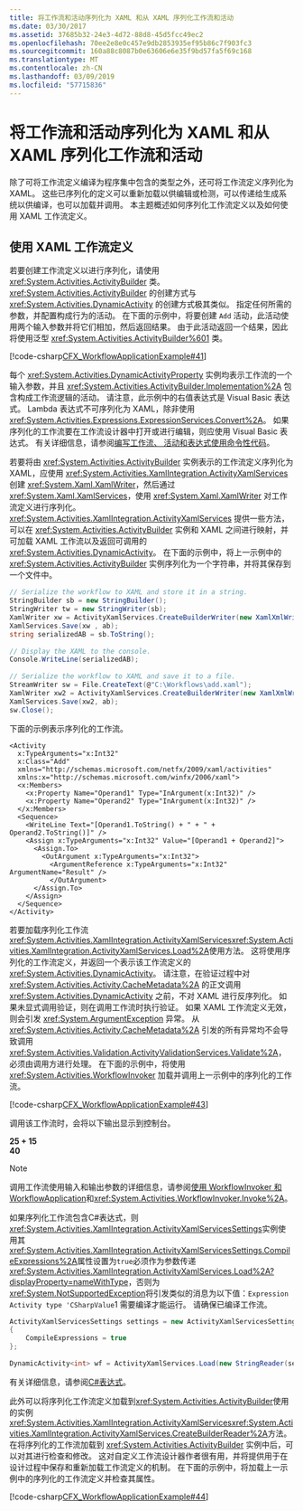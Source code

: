 ```yaml
---
title: 将工作流和活动序列化为 XAML 和从 XAML 序列化工作流和活动
ms.date: 03/30/2017
ms.assetid: 37685b32-24e3-4d72-88d8-45d5fcc49ec2
ms.openlocfilehash: 70ee2e8e0c457e9db2853935ef95b86c7f903fc3
ms.sourcegitcommit: 160a88c8087b0e63606e6e35f9bd57fa5f69c168
ms.translationtype: MT
ms.contentlocale: zh-CN
ms.lasthandoff: 03/09/2019
ms.locfileid: "57715836"
---
```

# <a name="serializing-workflows-and-activities-to-and-from-xaml"></a>将工作流和活动序列化为 XAML 和从 XAML 序列化工作流和活动
除了可将工作流定义编译为程序集中包含的类型之外，还可将工作流定义序列化为 XAML。 这些已序列化的定义可以重新加载以供编辑或检测，可以传递给生成系统以供编译，也可以加载并调用。 本主题概述如何序列化工作流定义以及如何使用 XAML 工作流定义。  
  
## <a name="working-with-xaml-workflow-definitions"></a>使用 XAML 工作流定义  
 若要创建工作流定义以进行序列化，请使用 <xref:System.Activities.ActivityBuilder> 类。 <xref:System.Activities.ActivityBuilder> 的创建方式与 <xref:System.Activities.DynamicActivity> 的创建方式极其类似。 指定任何所需的参数，并配置构成行为的活动。 在下面的示例中，将要创建 `Add` 活动，此活动使用两个输入参数并将它们相加，然后返回结果。 由于此活动返回一个结果，因此将使用泛型 <xref:System.Activities.ActivityBuilder%601> 类。  
  
 [!code-csharp[CFX_WorkflowApplicationExample#41](~/samples/snippets/csharp/VS_Snippets_CFX/cfx_workflowapplicationexample/cs/program.cs#41)]  
  
 每个 <xref:System.Activities.DynamicActivityProperty> 实例均表示工作流的一个输入参数，并且 <xref:System.Activities.ActivityBuilder.Implementation%2A> 包含构成工作流逻辑的活动。 请注意，此示例中的右值表达式是 Visual Basic 表达式。 Lambda 表达式不可序列化为 XAML，除非使用 <xref:System.Activities.Expressions.ExpressionServices.Convert%2A>。 如果序列化的工作流要在工作流设计器中打开或进行编辑，则应使用 Visual Basic 表达式。 有关详细信息，请参阅[编写工作流、 活动和表达式使用命令性代码](authoring-workflows-activities-and-expressions-using-imperative-code.md)。  
  
 若要将由 <xref:System.Activities.ActivityBuilder> 实例表示的工作流定义序列化为 XAML，应使用 <xref:System.Activities.XamlIntegration.ActivityXamlServices> 创建 <xref:System.Xaml.XamlWriter>，然后通过 <xref:System.Xaml.XamlServices>，使用 <xref:System.Xaml.XamlWriter> 对工作流定义进行序列化。 <xref:System.Activities.XamlIntegration.ActivityXamlServices> 提供一些方法，可以在 <xref:System.Activities.ActivityBuilder> 实例和 XAML 之间进行映射，并可加载 XAML 工作流以及返回可调用的 <xref:System.Activities.DynamicActivity>。 在下面的示例中，将上一示例中的 <xref:System.Activities.ActivityBuilder> 实例序列化为一个字符串，并将其保存到一个文件中。  
  
```csharp  
// Serialize the workflow to XAML and store it in a string.  
StringBuilder sb = new StringBuilder();  
StringWriter tw = new StringWriter(sb);  
XamlWriter xw = ActivityXamlServices.CreateBuilderWriter(new XamlXmlWriter(tw, new XamlSchemaContext()));  
XamlServices.Save(xw , ab);  
string serializedAB = sb.ToString();  
  
// Display the XAML to the console.  
Console.WriteLine(serializedAB);  
  
// Serialize the workflow to XAML and save it to a file.  
StreamWriter sw = File.CreateText(@"C:\Workflows\add.xaml");  
XamlWriter xw2 = ActivityXamlServices.CreateBuilderWriter(new XamlXmlWriter(sw, new XamlSchemaContext()));  
XamlServices.Save(xw2, ab);  
sw.Close();  
```  
  
 下面的示例表示序列化的工作流。  
  
```xaml  
<Activity   
  x:TypeArguments="x:Int32"   
  x:Class="Add"   
  xmlns="http://schemas.microsoft.com/netfx/2009/xaml/activities"   
  xmlns:x="http://schemas.microsoft.com/winfx/2006/xaml">  
  <x:Members>  
    <x:Property Name="Operand1" Type="InArgument(x:Int32)" />  
    <x:Property Name="Operand2" Type="InArgument(x:Int32)" />  
  </x:Members>  
  <Sequence>  
    <WriteLine Text="[Operand1.ToString() + " + " + Operand2.ToString()]" />  
    <Assign x:TypeArguments="x:Int32" Value="[Operand1 + Operand2]">  
      <Assign.To>  
        <OutArgument x:TypeArguments="x:Int32">  
          <ArgumentReference x:TypeArguments="x:Int32" ArgumentName="Result" />  
          </OutArgument>  
      </Assign.To>  
    </Assign>  
  </Sequence>  
</Activity>  
```  
  
 若要加载序列化工作流<xref:System.Activities.XamlIntegration.ActivityXamlServices><xref:System.Activities.XamlIntegration.ActivityXamlServices.Load%2A>使用方法。 这将使用序列化的工作流定义，并返回一个表示该工作流定义的 <xref:System.Activities.DynamicActivity>。 请注意，在验证过程中对 <xref:System.Activities.Activity.CacheMetadata%2A> 的正文调用 <xref:System.Activities.DynamicActivity> 之前，不对 XAML 进行反序列化。 如果未显式调用验证，则在调用工作流时执行验证。 如果 XAML 工作流定义无效，则会引发 <xref:System.ArgumentException> 异常。 从 <xref:System.Activities.Activity.CacheMetadata%2A> 引发的所有异常均不会导致调用 <xref:System.Activities.Validation.ActivityValidationServices.Validate%2A>，必须由调用方进行处理。 在下面的示例中，将使用 <xref:System.Activities.WorkflowInvoker> 加载并调用上一示例中的序列化的工作流。  
  
 [!code-csharp[CFX_WorkflowApplicationExample#43](~/samples/snippets/csharp/VS_Snippets_CFX/cfx_workflowapplicationexample/cs/program.cs#43)]  
  
 调用该工作流时，会将以下输出显示到控制台。  
  
 **25 + 15**  
**40**    
> [!NOTE]
>  调用工作流使用输入和输出参数的详细信息，请参阅[使用 WorkflowInvoker 和 WorkflowApplication](using-workflowinvoker-and-workflowapplication.md)和<xref:System.Activities.WorkflowInvoker.Invoke%2A>。  
  
 如果序列化工作流包含C#表达式，则<xref:System.Activities.XamlIntegration.ActivityXamlServicesSettings>实例使用其<xref:System.Activities.XamlIntegration.ActivityXamlServicesSettings.CompileExpressions%2A>属性设置为`true`必须作为参数传递<xref:System.Activities.XamlIntegration.ActivityXamlServices.Load%2A?displayProperty=nameWithType>，否则为<xref:System.NotSupportedException>将引发类似的消息为以下值：`Expression Activity type 'CSharpValue`1 需要编译才能运行。  请确保已编译工作流。  
  
```csharp  
ActivityXamlServicesSettings settings = new ActivityXamlServicesSettings  
{  
    CompileExpressions = true  
};  
  
DynamicActivity<int> wf = ActivityXamlServices.Load(new StringReader(serializedAB), settings) as DynamicActivity<int>;  
```  
  
 有关详细信息，请参阅[C#表达式](csharp-expressions.md)。  
  
 此外可以将序列化工作流定义加载到<xref:System.Activities.ActivityBuilder>使用的实例<xref:System.Activities.XamlIntegration.ActivityXamlServices><xref:System.Activities.XamlIntegration.ActivityXamlServices.CreateBuilderReader%2A>方法。 在将序列化的工作流加载到 <xref:System.Activities.ActivityBuilder> 实例中后，可以对其进行检查和修改。 这对自定义工作流设计器作者很有用，并将提供用于在设计过程中保存和重新加载工作流定义的机制。 在下面的示例中，将加载上一示例中的序列化的工作流定义并检查其属性。  
  
 [!code-csharp[CFX_WorkflowApplicationExample#44](~/samples/snippets/csharp/VS_Snippets_CFX/cfx_workflowapplicationexample/cs/program.cs#44)]
